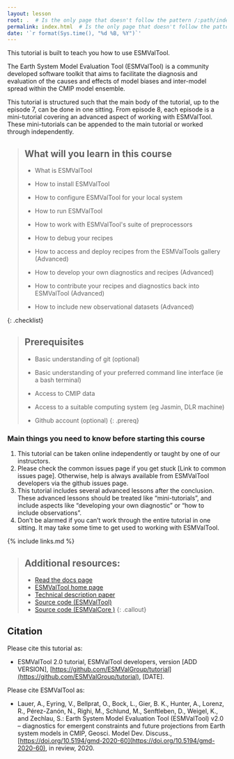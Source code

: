 ```yaml
---
layout: lesson
root: .  # Is the only page that doesn't follow the pattern /:path/index.html
permalink: index.html  # Is the only page that doesn't follow the pattern /:path/index.html
date: '`r format(Sys.time(), "%d %B, %Y")`'
---
```


This tutorial is built to teach you how to use ESMValTool.  

The Earth System Model Evaluation Tool (ESMValTool) is a community developed software toolkit that aims to facilitate
the diagnosis and evaluation of the causes and effects of model biases and inter-model spread within the CMIP model
ensemble.


This tutorial is structured such that the main body of the tutorial, up to the episode 7, can be done in one sitting.
From episode 8, each episode is a mini-tutorial covering an advanced aspect of working with ESMValTool.
These mini-tutorials can be appended to the main tutorial or worked through independently.

> ## What will you learn in this course
>
>   - What is ESMValTool
>
>   - How to install ESMValTool
>   - How to configure ESMValTool for your local system
>   - How to run ESMValTool
>   - How to work with ESMValTool's suite of preprocessors
>   - How to debug your recipes
>   - How to access and deploy recipes from the ESMValTools gallery (Advanced)
>   - How to develop your own diagnostics and recipes (Advanced)
>   - How to contribute your recipes and diagnostics back into ESMValTool (Advanced)
>   - How to include new observational datasets (Advanced)
>
{: .checklist}

> ## Prerequisites
>
> - Basic understanding of git (optional)
>
> - Basic understanding of your preferred command line interface (ie a bash terminal)
>
> - Access to CMIP data
>
> - Access to a suitable computing system (eg Jasmin, DLR machine)
>
> - Github account (optional)
{: .prereq}


### Main things you need to know before starting this course

1. This tutorial can be taken online independently or taught by one of our instructors.
2. Please check the common issues page if you get stuck [Link to common issues page]. Otherwise, help is always available from ESMValTool developers via the github issues page.  
3. This tutorial includes several advanced lessons after the conclusion. These advanced lessons should be treated like “mini-tutorials”, and include aspects like “developing your own diagnostic” or “how to include observations”.
4. Don’t be alarmed if you can’t work through the entire tutorial in one sitting. It may take some time to get used to working with ESMValTool.


{% include links.md %}


> ## Additional resources: 
> - [Read the docs page](https://esmvaltool.readthedocs.io/)
> - [ESMValTool home page](https://www.esmvaltool.org/)
> - [Technical description paper](https://doi.org/10.5194/gmd-13-1179-2020)
> - [Source code (ESMValTool)](https://github.com/ESMValGroup/ESMValTool)
> - [Source code (ESMValCore )](https://github.com/ESMValGroup/ESMValCore)
{: .callout}

## Citation

Please cite this tutorial as:

- ESMValTool 2.0 tutorial, ESMValTool developers, version [ADD VERSION], 
  [https://github.com/ESMValGroup/tutorial](https://github.com/ESMValGroup/tutorial), 
  [DATE]. 

Please cite ESMValTool as:

- Lauer, A., Eyring, V., Bellprat, O., Bock, L., Gier, B. K., Hunter, A., 
  Lorenz, R., Pérez-Zanón, N., Righi, M., Schlund, M., Senftleben, D., 
  Weigel, K., and Zechlau, S.: 
  Earth System Model Evaluation Tool (ESMValTool) v2.0 – diagnostics for 
  emergent constraints and future projections from Earth system models in CMIP, 
  Geosci. Model Dev. Discuss., 
  [https://doi.org/10.5194/gmd-2020-60](https://doi.org/10.5194/gmd-2020-60), 
  in review, 2020.
